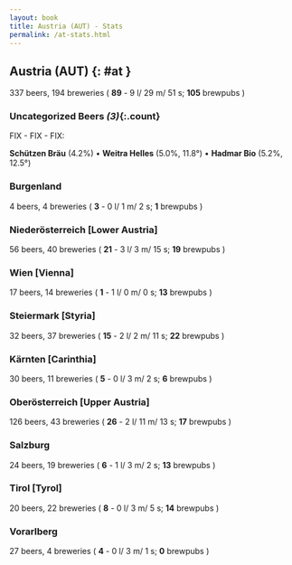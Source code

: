 ```yaml
---
layout: book
title: Austria (AUT) - Stats
permalink: /at-stats.html
---
```


## Austria (AUT) {: #at }

337 beers, 194 breweries ( __89__ - 9 l/ 29 m/ 51 s; __105__ brewpubs ) 


### Uncategorized Beers _(3)_{:.count}

FIX - FIX - FIX:

**Schützen Bräu** (4.2%)   • 
**Weitra Helles** (5.0%, 11.8°)   • 
**Hadmar Bio** (5.2%, 12.5°)  




### Burgenland

4 beers, 4 breweries ( __3__ - 0 l/ 1 m/ 2 s; __1__ brewpubs ) 





### Niederösterreich [Lower Austria]

56 beers, 40 breweries ( __21__ - 3 l/ 3 m/ 15 s; __19__ brewpubs ) 





### Wien [Vienna]

17 beers, 14 breweries ( __1__ - 1 l/ 0 m/ 0 s; __13__ brewpubs ) 





### Steiermark [Styria]

32 beers, 37 breweries ( __15__ - 2 l/ 2 m/ 11 s; __22__ brewpubs ) 





### Kärnten [Carinthia]

30 beers, 11 breweries ( __5__ - 0 l/ 3 m/ 2 s; __6__ brewpubs ) 





### Oberösterreich [Upper Austria]

126 beers, 43 breweries ( __26__ - 2 l/ 11 m/ 13 s; __17__ brewpubs ) 





### Salzburg

24 beers, 19 breweries ( __6__ - 1 l/ 3 m/ 2 s; __13__ brewpubs ) 





### Tirol [Tyrol]

20 beers, 22 breweries ( __8__ - 0 l/ 3 m/ 5 s; __14__ brewpubs ) 





### Vorarlberg

27 beers, 4 breweries ( __4__ - 0 l/ 3 m/ 1 s; __0__ brewpubs ) 




 
